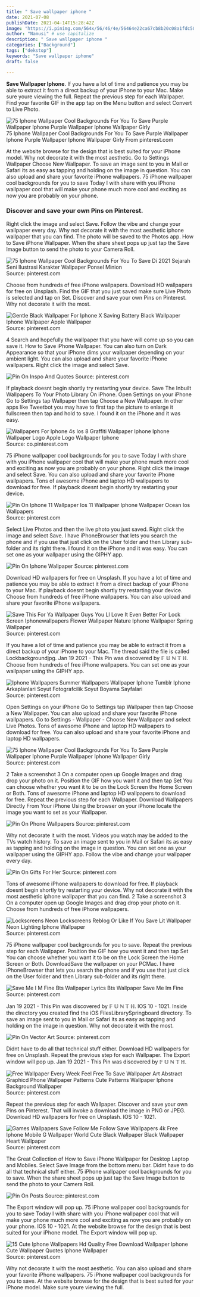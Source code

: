 ```yaml
---
title: " Save wallpaper iphone "
date: 2021-07-08
publishDate: 2021-04-14T15:28:42Z
image: "https://i.pinimg.com/564x/56/46/4e/56464e22ca67cb8b20c08a1fdc583cfa.jpg"
author: "Namusi" # use capitalize
description: " Save wallpaper iphone "
categories: ["Background"]
tags: ["dekstop"]
keywords: "Save wallpaper iphone"
draft: false

---
```



**Save Wallpaper Iphone**. If you have a lot of time and patience you may be able to extract it from a direct backup of your iPhone to your Mac. Make sure youre viewing the full. Repeat the previous step for each Wallpaper. Find your favorite GIF in the app tap on the Menu button and select Convert to Live Photo.

![75 Iphone Wallpaper Cool Backgrounds For You To Save Purple Wallpaper Iphone Purple Wallpaper Iphone Wallpaper Girly](https://i.pinimg.com/originals/5e/95/62/5e9562eb89016e48a0759771c5916047.jpg "75 Iphone Wallpaper Cool Backgrounds For You To Save Purple Wallpaper Iphone Purple Wallpaper Iphone Wallpaper Girly")
75 Iphone Wallpaper Cool Backgrounds For You To Save Purple Wallpaper Iphone Purple Wallpaper Iphone Wallpaper Girly From pinterest.com


At the website browse for the design that is best suited for your iPhone model. Why not decorate it with the most aesthetic. Go to Settings Wallpaper Choose New Wallpaper. To save an image sent to you in Mail or Safari its as easy as tapping and holding on the image in question. You can also upload and share your favorite iPhone wallpapers. 75 iPhone wallpaper cool backgrounds for you to save Today I with share with you iPhone wallpaper cool that will make your phone much more cool and exciting as now you are probably on your phone.

### Discover and save your own Pins on Pinterest.

Right click the image and select Save. Follow the vibe and change your wallpaper every day. Why not decorate it with the most aesthetic iphone wallpaper that you can find. The photo will be saved to the Photos app. How to Save iPhone Wallpaper. When the share sheet pops up just tap the Save Image button to send the photo to your Camera Roll.


![75 Iphone Wallpaper Cool Backgrounds For You To Save Di 2021 Sejarah Seni Ilustrasi Karakter Wallpaper Ponsel Minion](https://i.pinimg.com/originals/92/85/ee/9285ee2d77d9e6d74dce5a576f63b5d0.jpg "75 Iphone Wallpaper Cool Backgrounds For You To Save Di 2021 Sejarah Seni Ilustrasi Karakter Wallpaper Ponsel Minion")
Source: pinterest.com

Choose from hundreds of free iPhone wallpapers. Download HD wallpapers for free on Unsplash. Find the GIF that you just saved make sure Live Photo is selected and tap on Set. Discover and save your own Pins on Pinterest. Why not decorate it with the most.

![Gentle Black Wallpaper For Iphone X Saving Battery Black Wallpaper Iphone Wallpaper Apple Wallpaper](https://i.pinimg.com/originals/f6/75/ad/f675ada5eff39af30dfab894bbbff576.jpg "Gentle Black Wallpaper For Iphone X Saving Battery Black Wallpaper Iphone Wallpaper Apple Wallpaper")
Source: pinterest.com

4 Search and hopefully the wallpaper that you have will come up so you can save it. How to Save iPhone Wallpaper. You can also turn on Dark Appearance so that your iPhone dims your wallpaper depending on your ambient light. You can also upload and share your favorite iPhone wallpapers. Right click the image and select Save.

![Pin On Inspo And Quotes](https://i.pinimg.com/originals/92/76/37/9276375eee53897341b22b65f34ade65.png "Pin On Inspo And Quotes")
Source: pinterest.com

If playback doesnt begin shortly try restarting your device. Save The Inbuilt Wallpapers To Your Photo Library On iPhone. Open Settings on your iPhone Go to Settings tap Wallpaper then tap Choose a New Wallpaper. In other apps like Tweetbot you may have to first tap the picture to enlarge it fullscreen then tap and hold to save. I found it on the iPhone and it was easy.

![Wallpapers For Iphone 4s Ios 8 Graffiti Wallpaper Iphone Iphone Wallpaper Logo Apple Logo Wallpaper Iphone](https://i.pinimg.com/originals/1d/2b/37/1d2b372282042714e0a1c9b870a36ef2.jpg "Wallpapers For Iphone 4s Ios 8 Graffiti Wallpaper Iphone Iphone Wallpaper Logo Apple Logo Wallpaper Iphone")
Source: co.pinterest.com

75 iPhone wallpaper cool backgrounds for you to save Today I with share with you iPhone wallpaper cool that will make your phone much more cool and exciting as now you are probably on your phone. Right click the image and select Save. You can also upload and share your favorite iPhone wallpapers. Tons of awesome iPhone and laptop HD wallpapers to download for free. If playback doesnt begin shortly try restarting your device.

![Pin On Iphone 11 Wallpaper Ios 11 Wallpaper Iphone Wallpaper Ocean Ios Wallpapers](https://i.pinimg.com/736x/28/bc/0c/28bc0cd4a9d6a95f77ce73ce4e532317.jpg "Pin On Iphone 11 Wallpaper Ios 11 Wallpaper Iphone Wallpaper Ocean Ios Wallpapers")
Source: pinterest.com

Select Live Photos and then the live photo you just saved. Right click the image and select Save. I have iPhoneBrowser that lets you search the phone and if you use that just click on the User folder and then Library sub-folder and its right there. I found it on the iPhone and it was easy. You can set one as your wallpaper using the GIPHY app.

![Pin On Iphone Wallpaper](https://i.pinimg.com/originals/28/a5/dd/28a5dd8bc7f691567f4b347b2cfcf6df.png "Pin On Iphone Wallpaper")
Source: pinterest.com

Download HD wallpapers for free on Unsplash. If you have a lot of time and patience you may be able to extract it from a direct backup of your iPhone to your Mac. If playback doesnt begin shortly try restarting your device. Choose from hundreds of free iPhone wallpapers. You can also upload and share your favorite iPhone wallpapers.

![Save This For Ya Wallpaper Guys You Ll Love It Even Better For Lock Screen Iphonewallpapers Flower Wallpaper Nature Iphone Wallpaper Spring Wallpaper](https://i.pinimg.com/564x/76/d5/76/76d57614229db908f4b74f883f2d61b7.jpg "Save This For Ya Wallpaper Guys You Ll Love It Even Better For Lock Screen Iphonewallpapers Flower Wallpaper Nature Iphone Wallpaper Spring Wallpaper")
Source: pinterest.com

If you have a lot of time and patience you may be able to extract it from a direct backup of your iPhone to your Mac. The thread said the file is called Lockbackgroundjpg. Jan 19 2021 - This Pin was discovered by 𝔽 𝕌 ℕ 𝕋 ℍ. Choose from hundreds of free iPhone wallpapers. You can set one as your wallpaper using the GIPHY app.

![Iphone Wallpapers Summer Wallpapers Wallpaper Iphone Tumblr Iphone Arkaplanlari Soyut Fotografcilik Soyut Boyama Sayfalari](https://i.pinimg.com/564x/22/cb/11/22cb11c81ea7efe395b9734bf891ea16.jpg "Iphone Wallpapers Summer Wallpapers Wallpaper Iphone Tumblr Iphone Arkaplanlari Soyut Fotografcilik Soyut Boyama Sayfalari")
Source: pinterest.com

Open Settings on your iPhone Go to Settings tap Wallpaper then tap Choose a New Wallpaper. You can also upload and share your favorite iPhone wallpapers. Go to Settings - Wallpaper - Choose New Wallpaper and select Live Photos. Tons of awesome iPhone and laptop HD wallpapers to download for free. You can also upload and share your favorite iPhone and laptop HD wallpapers.

![75 Iphone Wallpaper Cool Backgrounds For You To Save Purple Wallpaper Iphone Purple Wallpaper Iphone Wallpaper Girly](https://i.pinimg.com/originals/5e/95/62/5e9562eb89016e48a0759771c5916047.jpg "75 Iphone Wallpaper Cool Backgrounds For You To Save Purple Wallpaper Iphone Purple Wallpaper Iphone Wallpaper Girly")
Source: pinterest.com

2 Take a screenshot 3 On a computer open up Google Images and drag drop your photo on it. Position the GIF how you want it and then tap Set You can choose whether you want it to be on the Lock Screen the Home Screen or Both. Tons of awesome iPhone and laptop HD wallpapers to download for free. Repeat the previous step for each Wallpaper. Download Wallpapers Directly From Your iPhone Using the browser on your iPhone locate the image you want to set as your Wallpaper.

![Pin On Phone Wallpapers](https://i.pinimg.com/originals/4b/dc/53/4bdc539285b76dd4d60171950dd67183.png "Pin On Phone Wallpapers")
Source: pinterest.com

Why not decorate it with the most. Videos you watch may be added to the TVs watch history. To save an image sent to you in Mail or Safari its as easy as tapping and holding on the image in question. You can set one as your wallpaper using the GIPHY app. Follow the vibe and change your wallpaper every day.

![Pin On Gifts For Her](https://i.pinimg.com/736x/2e/6c/74/2e6c74bc1b865a46d15bf95a9c6b2a1a.jpg "Pin On Gifts For Her")
Source: pinterest.com

Tons of awesome iPhone wallpapers to download for free. If playback doesnt begin shortly try restarting your device. Why not decorate it with the most aesthetic iphone wallpaper that you can find. 2 Take a screenshot 3 On a computer open up Google Images and drag drop your photo on it. Choose from hundreds of free iPhone wallpapers.

![Lockscreens Neon Lockscreens Reblog Or Like If You Save Lit Wallpaper Neon Lighting Iphone Wallpaper](https://i.pinimg.com/originals/f7/d5/55/f7d5555041b932045f60fd712519dfd5.jpg "Lockscreens Neon Lockscreens Reblog Or Like If You Save Lit Wallpaper Neon Lighting Iphone Wallpaper")
Source: pinterest.com

75 iPhone wallpaper cool backgrounds for you to save. Repeat the previous step for each Wallpaper. Position the GIF how you want it and then tap Set You can choose whether you want it to be on the Lock Screen the Home Screen or Both. DownloadSave the wallpaper on your PCMac. I have iPhoneBrowser that lets you search the phone and if you use that just click on the User folder and then Library sub-folder and its right there.

![Save Me I M Fine Bts Wallpaper Lyrics Bts Wallpaper Save Me Im Fine](https://i.pinimg.com/736x/42/69/87/426987bb9e927e9434535e47d3a5909c.jpg "Save Me I M Fine Bts Wallpaper Lyrics Bts Wallpaper Save Me Im Fine")
Source: pinterest.com

Jan 19 2021 - This Pin was discovered by 𝔽 𝕌 ℕ 𝕋 ℍ. IOS 10 - 1021. Inside the directory you created find the iOS FilesLibrarySpringboard directory. To save an image sent to you in Mail or Safari its as easy as tapping and holding on the image in question. Why not decorate it with the most.

![Pin On Vector Art](https://i.pinimg.com/736x/62/71/a2/6271a28675dcc913e6f1699b478150a9.jpg "Pin On Vector Art")
Source: pinterest.com

Didnt have to do all that technical stuff either. Download HD wallpapers for free on Unsplash. Repeat the previous step for each Wallpaper. The Export window will pop up. Jan 19 2021 - This Pin was discovered by 𝔽 𝕌 ℕ 𝕋 ℍ.

![Free Wallpaper Every Week Feel Free To Save Wallpaper Art Abstract Graphicd Phone Wallpaper Patterns Cute Patterns Wallpaper Iphone Background Wallpaper](https://i.pinimg.com/originals/1a/eb/46/1aeb4603a19df55062cb6109f1b72dd7.jpg "Free Wallpaper Every Week Feel Free To Save Wallpaper Art Abstract Graphicd Phone Wallpaper Patterns Cute Patterns Wallpaper Iphone Background Wallpaper")
Source: pinterest.com

Repeat the previous step for each Wallpaper. Discover and save your own Pins on Pinterest. That will invoke a download the image in PNG or JPEG. Download HD wallpapers for free on Unsplash. IOS 10 - 1021.

![Games Wallpapers Save Follow Me Follow Save Wallpapers 4k Free Iphone Mobile G Wallpaper World Cute Black Wallpaper Black Wallpaper Heart Wallpaper](https://i.pinimg.com/originals/6e/60/9b/6e609bee8253b8bc034c85cffac1eecb.jpg "Games Wallpapers Save Follow Me Follow Save Wallpapers 4k Free Iphone Mobile G Wallpaper World Cute Black Wallpaper Black Wallpaper Heart Wallpaper")
Source: pinterest.com

The Great Collection of How to Save iPhone Wallpaper for Desktop Laptop and Mobiles. Select Save Image from the bottom menu bar. Didnt have to do all that technical stuff either. 75 iPhone wallpaper cool backgrounds for you to save. When the share sheet pops up just tap the Save Image button to send the photo to your Camera Roll.

![Pin On Posts](https://i.pinimg.com/originals/b7/18/e6/b718e64c65d888c6c56ee44939517278.png "Pin On Posts")
Source: pinterest.com

The Export window will pop up. 75 iPhone wallpaper cool backgrounds for you to save Today I with share with you iPhone wallpaper cool that will make your phone much more cool and exciting as now you are probably on your phone. IOS 10 - 1021. At the website browse for the design that is best suited for your iPhone model. The Export window will pop up.

![15 Cute Iphone Wallpapers Hd Quality Free Download Wallpaper Iphone Cute Wallpaper Quotes Iphone Wallpaper](https://i.pinimg.com/564x/56/46/4e/56464e22ca67cb8b20c08a1fdc583cfa.jpg "15 Cute Iphone Wallpapers Hd Quality Free Download Wallpaper Iphone Cute Wallpaper Quotes Iphone Wallpaper")
Source: pinterest.com

Why not decorate it with the most aesthetic. You can also upload and share your favorite iPhone wallpapers. 75 iPhone wallpaper cool backgrounds for you to save. At the website browse for the design that is best suited for your iPhone model. Make sure youre viewing the full.


